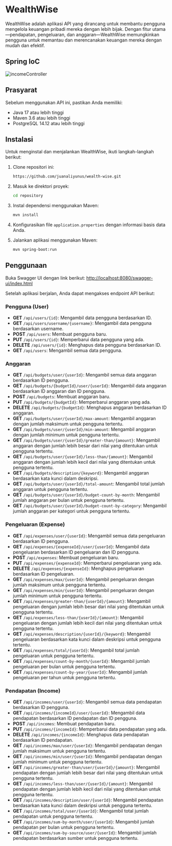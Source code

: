# WealthWise

WealthWise adalah aplikasi API yang dirancang untuk membantu pengguna mengelola keuangan pribadi mereka dengan lebih bijak. Dengan fitur utama—pendapatan, pengeluaran, dan anggaran—WealthWise memungkinkan pengguna untuk memantau dan merencanakan keuangan mereka dengan mudah dan efektif.

## Spring IoC
![incomeController](https://github.com/user-attachments/assets/119a8e08-c11a-4a8e-b9aa-4bcf5f04ec32)

## Prasyarat

Sebelum menggunakan API ini, pastikan Anda memiliki:
- Java 17 atau lebih tinggi
- Maven 3.6 atau lebih tinggi
- PostgreSQL 14.12 atau lebih tinggi

## Instalasi

Untuk menginstal dan menjalankan WealthWise, ikuti langkah-langkah berikut:

1. Clone repositori ini:
    ```bash
    https://github.com/juanaliyunus/wealth-wise.git
    ```

2. Masuk ke direktori proyek:
    ```bash
    cd repository
    ```

3. Instal dependensi menggunakan Maven:
    ```bash
    mvn install
    ```

4. Konfigurasikan file `application.properties` dengan informasi basis data Anda.

5. Jalankan aplikasi menggunakan Maven:
    ```bash
    mvn spring-boot:run
    ```

## Penggunaan

Buka Swagger UI dengan link berikut:
[http://localhost:8080/swagger-ui/index.html](http://localhost:8080/swagger-ui/index.html)

Setelah aplikasi berjalan, Anda dapat mengakses endpoint API berikut:

### Pengguna (User)

- **GET** `/api/users/{id}`: Mengambil data pengguna berdasarkan ID.
- **GET** `/api/users/username/{username}`: Mengambil data pengguna berdasarkan username.
- **POST** `/api/users`: Membuat pengguna baru.
- **PUT** `/api/users/{id}`: Memperbarui data pengguna yang ada.
- **DELETE** `/api/users/{id}`: Menghapus data pengguna berdasarkan ID.
- **GET** `/api/users`: Mengambil semua data pengguna.

### Anggaran

- **GET** `/api/budgets/user/{userId}`: Mengambil semua data anggaran berdasarkan ID pengguna.
- **GET** `/api/budgets/{budgetId}/user/{userId}`: Mengambil data anggaran berdasarkan ID anggaran dan ID pengguna.
- **POST** `/api/budgets`: Membuat anggaran baru.
- **PUT** `/api/budgets/{budgetId}`: Memperbarui anggaran yang ada.
- **DELETE** `/api/budgets/{budgetId}`: Menghapus anggaran berdasarkan ID anggaran.
- **GET** `/api/budgets/user/{userId}/max-amount`: Mengambil anggaran dengan jumlah maksimum untuk pengguna tertentu.
- **GET** `/api/budgets/user/{userId}/min-amount`: Mengambil anggaran dengan jumlah minimum untuk pengguna tertentu.
- **GET** `/api/budgets/user/{userId}/greater-than/{amount}`: Mengambil anggaran dengan jumlah lebih besar dari nilai yang ditentukan untuk pengguna tertentu.
- **GET** `/api/budgets/user/{userId}/less-than/{amount}`: Mengambil anggaran dengan jumlah lebih kecil dari nilai yang ditentukan untuk pengguna tertentu.
- **GET** `/api/budgets/description/{keyword}`: Mengambil anggaran berdasarkan kata kunci dalam deskripsi.
- **GET** `/api/budgets/user/{userId}/total-amount`: Mengambil total jumlah anggaran untuk pengguna tertentu.
- **GET** `/api/budgets/user/{userId}/budget-count-by-month`: Mengambil jumlah anggaran per bulan untuk pengguna tertentu.
- **GET** `/api/budgets/user/{userId}/budget-count-by-category`: Mengambil jumlah anggaran per kategori untuk pengguna tertentu.

### Pengeluaran (Expense)

- **GET** `/api/expenses/user/{userId}`: Mengambil semua data pengeluaran berdasarkan ID pengguna.
- **GET** `/api/expenses/{expenseId}/user/{userId}`: Mengambil data pengeluaran berdasarkan ID pengeluaran dan ID pengguna.
- **POST** `/api/expenses`: Membuat pengeluaran baru.
- **PUT** `/api/expenses/{expenseId}`: Memperbarui pengeluaran yang ada.
- **DELETE** `/api/expenses/{expenseId}`: Menghapus pengeluaran berdasarkan ID pengeluaran.
- **GET** `/api/expenses/max/{userId}`: Mengambil pengeluaran dengan jumlah maksimum untuk pengguna tertentu.
- **GET** `/api/expenses/min/{userId}`: Mengambil pengeluaran dengan jumlah minimum untuk pengguna tertentu.
- **GET** `/api/expenses/greater-than/{userId}/{amount}`: Mengambil pengeluaran dengan jumlah lebih besar dari nilai yang ditentukan untuk pengguna tertentu.
- **GET** `/api/expenses/less-than/{userId}/{amount}`: Mengambil pengeluaran dengan jumlah lebih kecil dari nilai yang ditentukan untuk pengguna tertentu.
- **GET** `/api/expenses/description/{userId}/{keyword}`: Mengambil pengeluaran berdasarkan kata kunci dalam deskripsi untuk pengguna tertentu.
- **GET** `/api/expenses/total/{userId}`: Mengambil total jumlah pengeluaran untuk pengguna tertentu.
- **GET** `/api/expenses/count-by-month/{userId}`: Mengambil jumlah pengeluaran per bulan untuk pengguna tertentu.
- **GET** `/api/expenses/count-by-year/{userId}`: Mengambil jumlah pengeluaran per tahun untuk pengguna tertentu.

### Pendapatan (Income)

- **GET** `/api/incomes/user/{userId}`: Mengambil semua data pendapatan berdasarkan ID pengguna.
- **GET** `/api/incomes/{incomeId}/user/{userId}`: Mengambil data pendapatan berdasarkan ID pendapatan dan ID pengguna.
- **POST** `/api/incomes`: Membuat pendapatan baru.
- **PUT** `/api/incomes/{incomeId}`: Memperbarui data pendapatan yang ada.
- **DELETE** `/api/incomes/{incomeId}`: Menghapus data pendapatan berdasarkan ID pendapatan.
- **GET** `/api/incomes/max/user/{userId}`: Mengambil pendapatan dengan jumlah maksimum untuk pengguna tertentu.
- **GET** `/api/incomes/min/user/{userId}`: Mengambil pendapatan dengan jumlah minimum untuk pengguna tertentu.
- **GET** `/api/incomes/greater-than/user/{userId}/{amount}`: Mengambil pendapatan dengan jumlah lebih besar dari nilai yang ditentukan untuk pengguna tertentu.
- **GET** `/api/incomes/less-than/user/{userId}/{amount}`: Mengambil pendapatan dengan jumlah lebih kecil dari nilai yang ditentukan untuk pengguna tertentu.
- **GET** `/api/incomes/description/user/{userId}`: Mengambil pendapatan berdasarkan kata kunci dalam deskripsi untuk pengguna tertentu.
- **GET** `/api/incomes/total/user/{userId}`: Mengambil total jumlah pendapatan untuk pengguna tertentu.
- **GET** `/api/incomes/sum-by-month/user/{userId}`: Mengambil jumlah pendapatan per bulan untuk pengguna tertentu.
- **GET** `/api/incomes/sum-by-source/user/{userId}`: Mengambil jumlah pendapatan berdasarkan sumber untuk pengguna tertentu.

